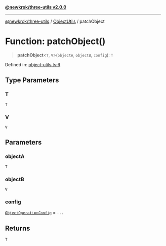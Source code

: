 [**@newkrok/three-utils v2.0.0**](../../../../README.md)

***

[@newkrok/three-utils](../../../../globals.md) / [ObjectUtils](../README.md) / patchObject

# Function: patchObject()

> **patchObject**\<`T`, `V`\>(`objectA`, `objectB`, `config`): `T`

Defined in: [object-utils.ts:6](https://github.com/NewKrok/three-utils/blob/a38231b899f4eeb8c881d6a9f7248bab4e06755e/src/object-utils.ts#L6)

## Type Parameters

### T

`T`

### V

`V`

## Parameters

### objectA

`T`

### objectB

`V`

### config

[`ObjectOperationConfig`](../type-aliases/ObjectOperationConfig.md) = `...`

## Returns

`T`
